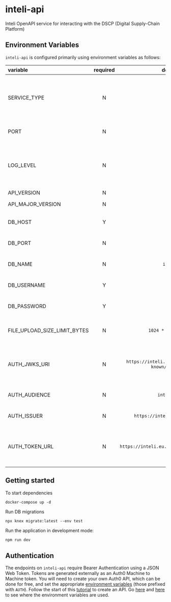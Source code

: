 # inteli-api

Inteli OpenAPI service for interacting with the DSCP (Digital Supply-Chain Platform)

## Environment Variables

`inteli-api` is configured primarily using environment variables as follows:

| variable                     | required |                       default                       | description                                                                          |
| :--------------------------- | :------: | :-------------------------------------------------: | :----------------------------------------------------------------------------------- |
| SERVICE_TYPE                 |    N     |                       `info`                        | Logging level. Valid values are [`trace`, `debug`, `info`, `warn`, `error`, `fatal`] |
| PORT                         |    N     |                       `3001`                        | The port for the API to listen on                                                    |
| LOG_LEVEL                    |    N     |                       `info`                        | Logging level. Valid values are [`trace`, `debug`, `info`, `warn`, `error`, `fatal`] |
| API_VERSION                  |    N     |                          -                          | API version                                                                          |
| API_MAJOR_VERSION            |    N     |                          -                          | API major version                                                                    |
| DB_HOST                      |    Y     |                          -                          | PostgreSQL database hostname                                                         |
| DB_PORT                      |    N     |                       `5432`                        | PostgreSQL database port                                                             |
| DB_NAME                      |    N     |                      `inteli`                       | PostgreSQL database name                                                             |
| DB_USERNAME                  |    Y     |                          -                          | PostgreSQL database username                                                         |
| DB_PASSWORD                  |    Y     |                          -                          | PostgreSQL database password                                                         |
| FILE_UPLOAD_SIZE_LIMIT_BYTES |    N     |                 `1024 * 1024 * 100`                 | Maximum file size in bytes for upload                                                |
| AUTH_JWKS_URI                |    N     | `https://inteli.eu.auth0.com/.well-known/jwks.json` | JSON Web Key Set containing public keys used by the Auth0 API                        |
| AUTH_AUDIENCE                |    N     |                    `inteli-dev`                     | Identifier of the Auth0 API                                                          |
| AUTH_ISSUER                  |    N     |           `https://inteli.eu.auth0.com/`            | Domain of the Auth0 API `                                                            |
| AUTH_TOKEN_URL               |    N     |      `https://inteli.eu.auth0.com/oauth/token`      | Auth0 API endpoint that issues an Authorisation (Bearer) access token                |

## Getting started

To start dependencies

```
docker-compose up -d
```

Run DB migrations

```
npx knex migrate:latest --env test
```

Run the application in development mode:

```sh
npm run dev
```

## Authentication

The endpoints on `inteli-api` require Bearer Authentication using a JSON Web Token. Tokens are generated externally as an Auth0 Machine to Machine token. You will need to create your own Auth0 API, which can be done for free, and set the appropriate [environment variables](#configuration) (those prefixed with `AUTH`). Follow the start of this [tutorial](https://auth0.com/docs/quickstart/backend/nodejs#configure-auth0-apis) to create an API. Go [here](app/routes/auth.js) and [here](app/auth.js) to see where the environment variables are used.
